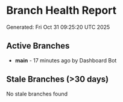 # Branch Health Report
Generated: Fri Oct 31 09:25:20 UTC 2025

## Active Branches
- **main** - 17 minutes ago by Dashboard Bot

## Stale Branches (>30 days)
No stale branches found
